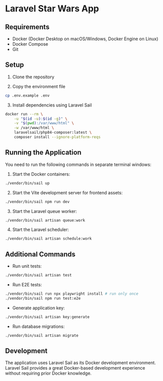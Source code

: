 # Laravel Star Wars App

## Requirements

- Docker (Docker Desktop on macOS/Windows, Docker Engine on Linux)
- Docker Compose
- Git

## Setup

1. Clone the repository

2. Copy the environment file
```bash
cp .env.example .env
```

3. Install dependencies using Laravel Sail
```bash
docker run --rm \
    -u "$(id -u):$(id -g)" \
    -v "$(pwd):/var/www/html" \
    -w /var/www/html \
    laravelsail/php84-composer:latest \
    composer install --ignore-platform-reqs
```

## Running the Application

You need to run the following commands in separate terminal windows:

1. Start the Docker containers:
```bash
./vendor/bin/sail up
```

2. Start the Vite development server for frontend assets:
```bash
./vendor/bin/sail npm run dev
```

3. Start the Laravel queue worker:
```bash
./vendor/bin/sail artisan queue:work
```

4. Start the Laravel scheduler:
```bash
./vendor/bin/sail artisan schedule:work
```

## Additional Commands

- Run unit tests:
```bash
./vendor/bin/sail artisan test
```

- Run E2E tests:
```bash
./vendor/bin/sail run npx playwright install # run only once
./vendor/bin/sail npm run test:e2e
```

- Generate application key:
```bash
./vendor/bin/sail artisan key:generate
```

- Run database migrations:
```bash
./vendor/bin/sail artisan migrate
```

## Development

The application uses Laravel Sail as its Docker development environment. Laravel Sail provides a great Docker-based development experience without requiring prior Docker knowledge.
